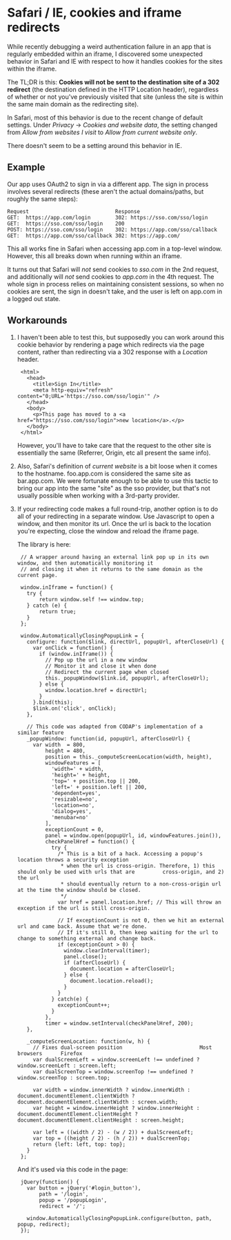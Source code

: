 # Safari / IE, cookies and iframe redirects

While recently debugging a weird authentication failure in an app that is regularly embedded within an iframe, I discovered some unexpected behavior in Safari and IE with respect to how it handles cookies for the sites within the iframe.

The TL;DR is this: **Cookies will not be sent to the destination site of a 302 redirect** (the destination defined in the HTTP Location header), regardless of whether or not you've previously visited that site (unless the site is within the same main domain as the redirecting site).

In Safari, most of this behavior is due to the recent change of default settings. Under _Privacy_ -> _Cookies and website data_, the setting changed from _Allow from websites I visit_ to _Allow from current website only_.

There doesn't seem to be a setting around this behavior in IE.

## Example

Our app uses OAuth2 to sign in via a different app. The sign in process involves several redirects (these aren't the actual domains/paths, but roughly the same steps):

    Request                            Response
    GET:  https://app.com/login        302: https://sso.com/sso/login
    GET:  https://sso.com/sso/login    200
    POST: https://sso.com/sso/login    302: https://app.com/sso/callback
    GET:  https://app.com/sso/callback 302: https://app.com/

This all works fine in Safari when accessing app.com in a top-level window. However, this all breaks down when running within an iframe.

It turns out that Safari will _not_ send cookies to _sso.com_ in the 2nd request, and additionally will _not_ send cookies to _app.com_ in the 4th request. The whole sign in process relies on maintaining consistent sessions, so when no cookies are sent, the sign in doesn't take, and the user is left on app.com in a logged out state.

## Workarounds

1. I haven't been able to test this, but supposedly you can work around this cookie behavior by rendering a page which redirects via the page content, rather than redirecting via a 302 response with a _Location_ header.

        <html>
          <head>
            <title>Sign In</title>
            <meta http-equiv="refresh" content="0;URL='https://sso.com/sso/login'" />
          </head>
          <body>
            <p>This page has moved to a <a href="https://sso.com/sso/login">new location</a>.</p>
          </body>
        </html>

    However, you'll have to take care that the request to the other site is essentially the same (Referrer, Origin, etc all present the same info).

1. Also, Safari's definition of _current website_ is a bit loose when it comes to the hostname. foo.app.com is considered the same site as bar.app.com. We were fortunate enough to be able to use this tactic to bring our app into the same "site" as the sso provider, but that's not usually possible when working with a 3rd-party provider.

1. If your redirecting code makes a full round-trip, another option is to do all of your redirecting in a separate window. Use Javascript to open a window, and then monitor its url. Once the url is back to the location you're expecting, close the window and reload the iframe page.

    The library is here:

        // A wrapper around having an external link pop up in its own window, and then automatically monitoring it
        // and closing it when it returns to the same domain as the current page.

        window.inIframe = function() {
          try {
              return window.self !== window.top;
          } catch (e) {
              return true;
          }
        };

        window.AutomaticallyClosingPopupLink = {
          configure: function($link, directUrl, popupUrl, afterCloseUrl) {
            var onClick = function() {
              if (window.inIframe()) {
                // Pop up the url in a new window
                // Monitor it and close it when done
                // Redirect the current page when closed
                this._popupWindow($link.id, popupUrl, afterCloseUrl);
              } else {
                window.location.href = directUrl;
              }
            }.bind(this);
            $link.on('click', onClick);
          },

          // This code was adapted from CODAP's implementation of a similar feature
          _popupWindow: function(id, popupUrl, afterCloseUrl) {
            var width  = 800,
                height = 480,
                position = this._computeScreenLocation(width, height),
                windowFeatures = [
                  'width=' + width,
                  'height=' + height,
                  'top=' + position.top || 200,
                  'left=' + position.left || 200,
                  'dependent=yes',
                  'resizable=no',
                  'location=no',
                  'dialog=yes',
                  'menubar=no'
                ],
                exceptionCount = 0,
                panel = window.open(popupUrl, id, windowFeatures.join()),
                checkPanelHref = function() {
                  try {
                    /* This is a bit of a hack. Accessing a popup's location throws a security exception
                     * when the url is cross-origin. Therefore, 1) this should only be used with urls that are         cross-origin, and 2) the url
                     * should eventually return to a non-cross-origin url at the time the window should be closed.
                     */
                    var href = panel.location.href; // This will throw an exception if the url is still cross-origin.

                    // If exceptionCount is not 0, then we hit an external url and came back. Assume that we're done.
                    // If it's still 0, then keep waiting for the url to change to something external and change back.
                    if (exceptionCount > 0) {
                      window.clearInterval(timer);
                      panel.close();
                      if (afterCloseUrl) {
                        document.location = afterCloseUrl;
                      } else {
                        document.location.reload();
                      }
                    }
                  } catch(e) {
                    exceptionCount++;
                  }
                },
                timer = window.setInterval(checkPanelHref, 200);
          },

          _computeScreenLocation: function(w, h) {
            // Fixes dual-screen position                         Most browsers      Firefox
            var dualScreenLeft = window.screenLeft !== undefined ? window.screenLeft : screen.left;
            var dualScreenTop = window.screenTop !== undefined ? window.screenTop : screen.top;

            var width = window.innerWidth ? window.innerWidth : document.documentElement.clientWidth ?         document.documentElement.clientWidth : screen.width;
            var height = window.innerHeight ? window.innerHeight : document.documentElement.clientHeight ? document.documentElement.clientHeight : screen.height;

            var left = ((width / 2) - (w / 2)) + dualScreenLeft;
            var top = ((height / 2) - (h / 2)) + dualScreenTop;
            return {left: left, top: top};
          }
        };

    And it's used via this code in the page:

        jQuery(function() {
          var button = jQuery('#login_button'),
              path = '/login',
              popup = '/popupLogin',
              redirect = '/';

          window.AutomaticallyClosingPopupLink.configure(button, path, popup, redirect);
        });
